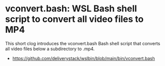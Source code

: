 # vconvert.bash: WSL Bash shell script to convert all video files to MP4

This short clog introduces the vconvert.bash Bash shell script that converts all video files below a subdirectory to .mp4.

- https://github.com/deliverystack/wslbin/blob/main/bin/vconvert.bash


